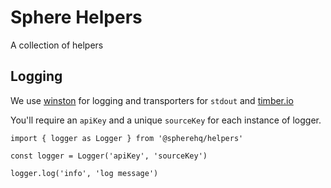 # Sphere Helpers

A collection of helpers

## Logging

We use [winston](https://github.com/winstonjs/winston) for logging and transporters for `stdout` and [timber.io](https://timber.io)

You'll require an `apiKey` and a unique `sourceKey` for each instance of logger.

```
import { logger as Logger } from '@spherehq/helpers'

const logger = Logger('apiKey', 'sourceKey')

logger.log('info', 'log message')
```
